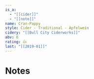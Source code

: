 ```yaml
---
is_a:
  - "[[cider]]"
  - "[[note]]"
name: Cran-Pappy
style: Cider - Traditional - Apfelwein
cidery: "[[Bull City Ciderworks]]"
abv: 6
rating: 👍
last: "[[2019-01]]"
---
```

# Notes

